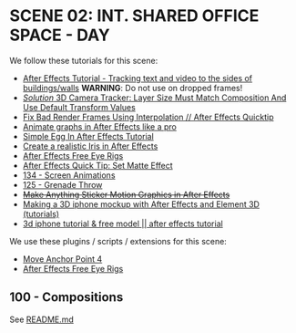 # SCENE 02: INT. SHARED OFFICE SPACE - DAY

We follow these tutorials for this scene:

- [After Effects Tutorial - Tracking text and video to the sides of buildings/walls](https://www.youtube.com/watch?v=-MPZe5u1I60) **WARNING**: Do not use on dropped frames!
- [*Solution* 3D Camera Tracker: Layer Size Must Match Composition And Use Default Transform Values](https://www.youtube.com/watch?v=oQtQ6CUV-Lg)
- [Fix Bad Render Frames Using Interpolation // After Effects Quicktip](https://www.youtube.com/watch?v=UyYFAH9V1TI)
- [Animate graphs in After Effects like a pro](https://www.youtube.com/watch?v=UI6T0ISGlJE)
- [Simple Egg In After Effects Tutorial](https://www.youtube.com/watch?v=b4l8Jbfk1FY)
- [Create a realistic Iris in After Effects](https://www.youtube.com/watch?v=60nee-cy3ng)
- [After Effects Free Eye Rigs](https://benmarriott.gumroad.com/l/Swkyf?layout=profile&recommended_by=library)
- [After Effects Quick Tip: Set Matte Effect](https://www.youtube.com/watch?v=BbH2STGZ-60)
- [134 - Screen Animations](https://videocopilot.net/tutorials/screen_animations)
- [125 - Grenade Throw](https://videocopilit.net/tutorials/grenade_throw)
- ~~[Make Anything Sticker Motion Graphics in After Effects](https://www.youtube.com/watch?v=kfCbmJQoIBg)~~
- [Making a 3D iphone mockup with After Effects and Element 3D (tutorials)](https://www.youtube.com/watch?v=IwCjLaB8AmE)
- [3d iphone tutorial & free model || after effects tutorial](https://www.youtube.com/watch?v=ClHpCPjSOH8)

We use these plugins / scripts / extensions for this scene:

- [Move Anchor Point 4](https://aescripts.com/move-anchor-point/ )
- [After Effects Free Eye Rigs](https://benmarriott.gumroad.com/l/Swkyf?layout=profile&recommended_by=library)

## 100 - Compositions

See [README.md](./100/README.md)